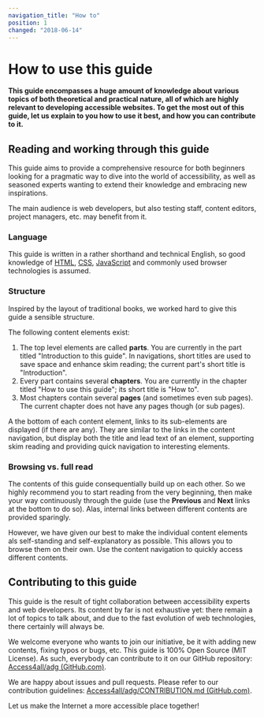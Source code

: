 ```yaml
---
navigation_title: "How to"
position: 1
changed: "2018-06-14"
---
```


# How to use this guide

**This guide encompasses a huge amount of knowledge about various topics of both theoretical and practical nature, all of which are highly relevant to developing accessible websites. To get the most out of this guide, let us explain to you how to use it best, and how you can contribute to it.**

## Reading and working through this guide

This guide aims to provide a comprehensive resource for both beginners looking for a pragmatic way to dive into the world of accessibility, as well as seasoned experts wanting to extend their knowledge and embracing new inspirations.

The main audience is web developers, but also testing staff, content editors, project managers, etc. may benefit from it.

### Language

This guide is written in a rather shorthand and technical English, so good knowledge of [HTML](https://en.wikipedia.org/wiki/HTML), [CSS](https://en.wikipedia.org/wiki/Cascading_Style_Sheets), [JavaScript](https://en.wikipedia.org/wiki/JavaScript) and commonly used browser technologies is assumed.

### Structure

Inspired by the layout of traditional books, we worked hard to give this guide a sensible structure.

The following content elements exist:

1. The top level elements are called **parts**. You are currently in the part titled "Introduction to this guide". In navigations, short titles are used to save space and enhance skim reading; the current part's short title is "Introduction".
2. Every part contains several **chapters**. You are currently in the chapter titled "How to use this guide"; its short title is "How to".
3. Most chapters contain several **pages** (and sometimes even sub pages). The current chapter does not have any pages though (or sub pages).

A the bottom of each content element, links to its sub-elements are displayed (if there are any). They are similar to the links in the content navigation, but display both the title and lead text of an element, supporting skim reading and providing quick navigation to interesting elements.

### Browsing vs. full read

The contents of this guide consequentially build up on each other. So we highly recommend you to start reading from the very beginning, then make your way continuously through the guide (use the **Previous** and **Next** links at the bottom to do so). Alas, internal links between different contents are provided sparingly.

However, we have given our best to make the individual content elements als self-standing and self-explanatory as possible. This allows you to browse them on their own. Use the content navigation to quickly access different contents.

## Contributing to this guide

This guide is the result of tight collaboration between accessibility experts and web developers. Its content by far is not exhaustive yet: there remain a lot of topics to talk about, and due to the fast evolution of web technologies, there certainly will always be.

We welcome everyone who wants to join our initiative, be it with adding new contents, fixing typos or bugs, etc. This guide is 100% Open Source (MIT License). As such, everybody can contribute to it on our GitHub repository: [Access4all/adg (GitHub.com)](https://github.com/Access4all/adg).

We are happy about issues and pull requests. Please refer to our contribution guidelines: [Access4all/adg/CONTRIBUTION.md (GitHub.com)](https://github.com/Access4all/adg/CONTRIBUTION.md).

Let us make the Internet a more accessible place together!
